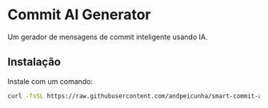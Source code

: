 # Commit AI Generator

Um gerador de mensagens de commit inteligente usando IA.

## Instalação

Instale com um comando:

```bash
curl -fsSL https://raw.githubusercontent.com/andpeicunha/smart-commit-ai/master/install.sh | bash
```
